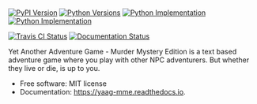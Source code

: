 #

[![PyPI Version](https://img.shields.io/pypi/v/yaag-mme?style=flat)](https://pypi.org/project/doc-switch/)
[![Python Versions](https://img.shields.io/pypi/pyversions/yaag-mme)](https://pypi.org/project/doc-switch/)
[![Python Implementation](https://img.shields.io/pypi/implementation/yaag-mme)](https://pypi.org/project/doc-switch/)
[![Python Implementation](https://img.shields.io/pypi/l/yaag-mme)](https://pypi.org/project/doc-switch/)


[![Travis CI Status](https://img.shields.io/travis/com/Cutewarriorlover/yaag-mme?style=flat)](https://travis-ci.com/github/Cutewarriorlover/doc-switch)
[![Documentation Status](https://readthedocs.org/projects/yaag-mme/badge/?version=latest)](https://doc-switch.readthedocs.io/en/latest/?badge=latest)


Yet Another Adventure Game - Murder Mystery Edition is a text based adventure game where you play with other NPC adventurers. But whether they live or die, is up to you.

-   Free software: MIT license
-   Documentation: <https://yaag-mme.readthedocs.io>.
